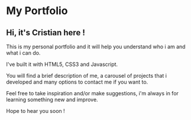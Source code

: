 <h1>My Portfolio</h1>
<h2>Hi,  it's Cristian here !</h2>
<p>This is my personal portfolio and it will help you understand who i am and what i can do.<p>
<p>I've built it with HTML5, CSS3 and Javascript.</p>
<p>You will find a brief description of me, a carousel of projects that i developed and many options to contact me if you want to.</p>
<p>Feel free to take inspiration and/or make suggestions, i'm always in for learning something new and improve.</p>
<p>Hope to hear you soon !</p>

